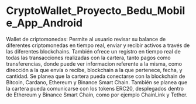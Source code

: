 # CryptoWallet_Proyecto_Bedu_Mobile_App_Android
Wallet de criptomonedas:
Permite al usuario revisar su balance de diferentes criptomonedas en tiempo real, enviar y recibir activos a través de las diferentes blockchains. 
También ofrece un registro en tiempo real de todas las transacciones realizadas con la cartera, tanto pagos como transferencias, donde puede ver 
informacion referente a la misma, como dirección a la que envía o recibe, blockchain a la que pertenece, fecha, y cantidad.
Se planea que la cartera pueda conectarse con la blockchain de Bitcoin, Cardano, Ethereum y Binance Smart Chain. También se planea que la cartera pueda
comunicarse con los tokens ERC20, desplegados dentro de Ethereum y Binance Smart Chain, como por ejemplo ChainLink y Tether. 
